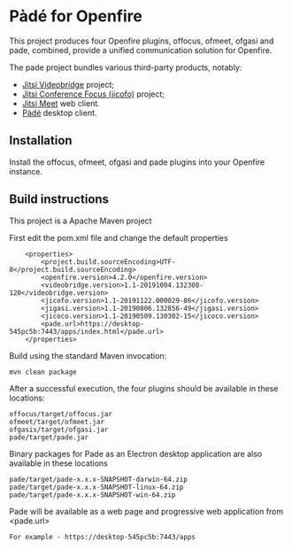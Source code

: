 Pàdé for Openfire
=========================

This project produces four Openfire plugins, offocus, ofmeet, ofgasi and pade, combined, provide a unified communication solution for Openfire.

The pade project bundles various third-party products, notably:
- [Jitsi Videobridge](https://github.com/jitsi/jitsi-videobridge) project;
- [Jitsi Conference Focus (jicofo)](https://github.com/jitsi/jicofo) project; 
- [Jitsi Meet](https://github.com/jitsi/jitsi-meet) web client.
- [Pàdé](https://github.com/igniterealtime/pade) desktop client.

Installation
------------
Install the offocus, ofmeet, ofgasi and pade plugins into your Openfire instance.

Build instructions
------------------

This project is a Apache Maven project

First edit the pom.xml file and change the default properties

```
    <properties>
        <project.build.sourceEncoding>UTF-8</project.build.sourceEncoding>
        <openfire.version>4.2.0</openfire.version>
        <videobridge.version>1.1-20191004.132308-120</videobridge.version>        
        <jicofo.version>1.1-20191122.000029-86</jicofo.version>
        <jigasi.version>1.1-20190806.132856-49</jigasi.version>    
        <jicoco.version>1.1-20190509.130302-15</jicoco.version>     
        <pade.url>https://desktop-545pc5b:7443/apps/index.html</pade.url>        
    </properties>
```    

Build using the standard Maven invocation:

    mvn clean package
    
After a successful execution, the four plugins should be available in these locations:

    offocus/target/offocus.jar
    ofmeet/target/ofmeet.jar
    ofgasis/target/ofgasi.jar
    pade/target/pade.jar    
    
Binary packages for Pade as an Electron desktop application are also available in these locations    

    pade/target/pade-x.x.x-SNAPSHOT-darwin-64.zip
    pade/target/pade-x.x.x-SNAPSHOT-linux-64.zip
    pade/target/pade-x.x.x-SNAPSHOT-win-64.zip
    
Pade will be available as a web page and progressive web application from <pade.url>

    For example - https://desktop-545pc5b:7443/apps
